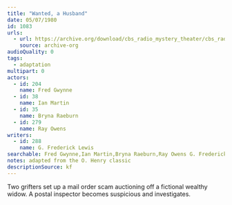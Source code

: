 ```yaml
---
title: "Wanted, a Husband"
date: 05/07/1980
id: 1083
urls: 
  - url: https://archive.org/download/cbs_radio_mystery_theater/cbs_radio_mystery_theater-1051-1100.zip/cbs_radio_mystery_theater-1051-1100%2Fcbsrmt_1083_wanted_a_husband.mp3
    source: archive-org
audioQuality: 0
tags: 
  - adaptation
multipart: 0
actors:  
  - id: 204
    name: Fred Gwynne  
  - id: 38
    name: Ian Martin  
  - id: 35
    name: Bryna Raeburn  
  - id: 279
    name: Ray Owens
writers:  
  - id: 288
    name: G. Frederick Lewis
searchable: Fred Gwynne,Ian Martin,Bryna Raeburn,Ray Owens G. Frederick Lewis
notes: adapted from the O. Henry classic
descriptionSource: kf
---
```

Two grifters set up a mail order scam auctioning off a fictional wealthy widow. A postal inspector becomes suspicious and investigates.